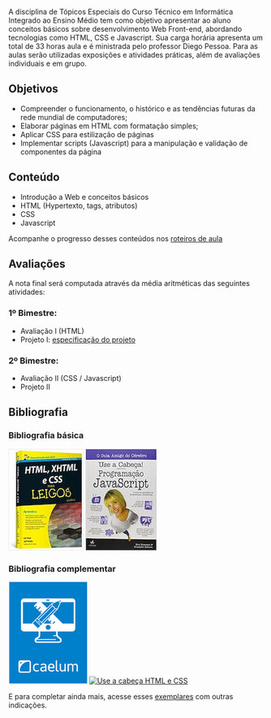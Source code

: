 A disciplina de Tópicos Especiais do Curso Técnico em Informática Integrado ao Ensino Médio tem como objetivo apresentar ao aluno conceitos básicos sobre desenvolvimento Web Front-end, abordando tecnologias como HTML, CSS e Javascript. Sua carga horária apresenta um total de 33 horas aula e é ministrada pelo professor Diego Pessoa. Para as aulas serão utilizadas exposições e atividades práticas, além de avaliações individuais e em grupo.

## Objetivos
* Compreender o funcionamento, o histórico e as tendências futuras da rede mundial de computadores;
* Elaborar páginas em HTML com formatação simples;
* Aplicar CSS para estilização de páginas
* Implementar scripts (Javascript) para a manipulação e validação de componentes da página

## Conteúdo
* Introdução a Web e conceitos básicos
* HTML (Hypertexto, tags, atributos)
* CSS
* Javascript

Acompanhe o progresso desses conteúdos nos [roteiros de aula](docs/ROTEIRO.md)

## Avaliações

A nota final será computada através da média aritméticas das seguintes atividades:

### 1º Bimestre:
* Avaliação I (HTML)
* Projeto I: [especificação do projeto](exams/projeto-1.md)

### 2º Bimestre:
* Avaliação II (CSS / Javascript)
* Projeto II

## Bibliografia

### Bibliografia básica
[![HTML e CSS](assets/books/dummies.jpg)](https://www.amazon.com.br/HTML-XHTML-CSS-Para-Leigos/dp/8576086972)
[![Javascript](assets/books/js.jpg)](https://www.amazon.com.br/Cabe%C3%A7a-Programa%C3%A7%C3%A3o-Javascript-Eric-Freeman/dp/8576089904)

### Bibliografia complementar
[![Apostila Caelum](assets/books/caelum.png)](https://www.caelum.com.br/apostila-html-css-javascript/)
[![Use a cabeça HTML e CSS](assets/books/headfirst.jpg)](https://www.amazon.com.br/Use-Cabe%C3%A7a-HTML-Eric-Freeman/dp/8576088622)

E para completar ainda mais, acesse esses [exemplares](https://github.com/vhf/free-programming-books/blob/master/free-programming-books.md) com outras indicações.
